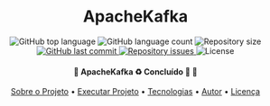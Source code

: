 <h1 style="text-align: center; font-weight: bold;">ApacheKafka</h1>

<p align="center">
  <img alt="GitHub top language" src="https://img.shields.io/github/languages/top/leandro-barros/ApacheKafka.svg">

  <img alt="GitHub language count" src="https://img.shields.io/github/languages/count/leandro-barros/ApacheKafka.svg">

  <img alt="Repository size" src="https://img.shields.io/github/repo-size/leandro-barros/ApacheKafka.svg">
  
  <a href="https://github.com/leandro-barros/rabbitmq-springAMQP/commits/master">
    <img alt="GitHub last commit" src="https://img.shields.io/github/last-commit/leandro-barros/ApacheKafka.svg">
  </a>

  <a href="https://github.com/leandro-barros/rabbitmq-springAMQP/issues">
    <img alt="Repository issues" src="https://img.shields.io/github/issues/leandro-barros/ApacheKafka.svg">
  </a>

  <img alt="License" src="https://img.shields.io/badge/license-MIT-brightgreen">
</p>

<h4 align="center"> 
	🚧  ApacheKafka ♻️ Concluído 🚀 🚧
</h4>

<p align="center">
 <a href="#-sobre-o-projeto">Sobre o Projeto</a> •
 <a href="#-executar-o-projeto">Executar Projeto</a> • 
 <a href="#-tecnologias">Tecnologias</a> • 
 <a href="#-autor">Autor</a> • 
 <a href="#-licença">Licença</a>
</p>
